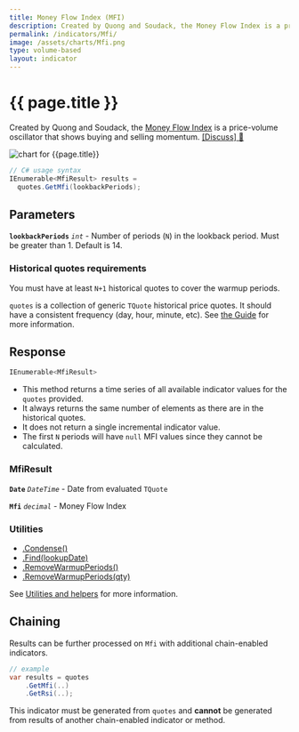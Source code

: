 ```yaml
---
title: Money Flow Index (MFI)
description: Created by Quong and Soudack, the Money Flow Index is a price-volume oscillator that shows buying and selling momentum.
permalink: /indicators/Mfi/
image: /assets/charts/Mfi.png
type: volume-based
layout: indicator
---
```


# {{ page.title }}

Created by Quong and Soudack, the [Money Flow Index](https://en.wikipedia.org/wiki/Money_flow_index) is a price-volume oscillator that shows buying and selling momentum.
[[Discuss] &#128172;](https://github.com/DaveSkender/Stock.Indicators/discussions/247 "Community discussion about this indicator")

![chart for {{page.title}}]({{page.image}})

```csharp
// C# usage syntax
IEnumerable<MfiResult> results =
  quotes.GetMfi(lookbackPeriods);
```

## Parameters

**`lookbackPeriods`** _`int`_ - Number of periods (`N`) in the lookback period.  Must be greater than 1. Default is 14.

### Historical quotes requirements

You must have at least `N+1` historical quotes to cover the warmup periods.

`quotes` is a collection of generic `TQuote` historical price quotes.  It should have a consistent frequency (day, hour, minute, etc).  See [the Guide](pages/guide.md#historical-quotes) for more information.

## Response

```csharp
IEnumerable<MfiResult>
```

- This method returns a time series of all available indicator values for the `quotes` provided.
- It always returns the same number of elements as there are in the historical quotes.
- It does not return a single incremental indicator value.
- The first `N` periods will have `null` MFI values since they cannot be calculated.

### MfiResult

**`Date`** _`DateTime`_ - Date from evaluated `TQuote`

**`Mfi`** _`decimal`_ - Money Flow Index

### Utilities

- [.Condense()](pages/utilities.md#condense)
- [.Find(lookupDate)](pages/utilities.md#find-indicator-result-by-date)
- [.RemoveWarmupPeriods()](pages/utilities.md#remove-warmup-periods)
- [.RemoveWarmupPeriods(qty)](pages/utilities.md#remove-warmup-periods)

See [Utilities and helpers](pages/utilities.md#utilities-for-indicator-results) for more information.

## Chaining

Results can be further processed on `Mfi` with additional chain-enabled indicators.

```csharp
// example
var results = quotes
    .GetMfi(..)
    .GetRsi(..);
```

This indicator must be generated from `quotes` and **cannot** be generated from results of another chain-enabled indicator or method.
